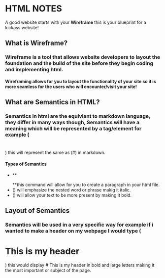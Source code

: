# HTML NOTES
A good website starts with your **Wireframe** this is your blueprint for a kickass website!

## What is Wireframe?

### Wireframe is a tool that allows website developers to layout the foundation and the build of the site before they begin coding and implementing html.
#### Wireframing allows for you to layout the functionality of your site so it is more seamless for the users who will encounter/visit your site!

## What are Semantics in HTML?

### Semantics in html are the equivlant to markdown language, they differ in many ways though, Semantics will have a meaning which will be represented by a tag/element for example (<h1></h1>) this will represent the same as (#) in markdown.

#### Types of Semantics
- ** <p></p> **this command will allow for you to create a paragraph in your html file.
- (<em></em>) will emphasize the nested word or phrase makig it italic.
- (<strong></strong>) will allow your text to be more present by making it bold.

## Layout of Semantics

### Semantics will be used in a very specific way for example if i wanted to make a header on my webpage I would type (<h1>This is my header</h1>) this would display # This is my header in bold and large letters making it the most important or subject of the page.
